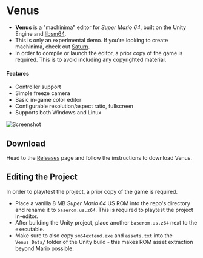 # Venus

- **Venus** is a "machinima" editor for *Super Mario 64*, built on the Unity Engine and [libsm64](https://github.com/libsm64).
- This is only an experimental demo. If you're looking to create machinima, check out [Saturn](https://github.com/Llennpie/Saturn).
- In order to compile or launch the editor, a prior copy of the game is required. This is to avoid including any copyrighted material.

#### Features

- Controller support
- Simple freeze camera
- Basic in-game color editor
- Configurable resolution/aspect ratio, fullscreen
- Supports both Windows and Linux

![Screenshot](https://media.discordapp.net/attachments/814630624920076298/965014792437919784/unknown.png)

## Download

Head to the [Releases](https://github.com/Llennpie/Venus/releases) page and follow the instructions to download Venus.

## Editing the Project

In order to play/test the project, a prior copy of the game is required.

- Place a vanilla 8 MB *Super Mario 64* US ROM into the repo's directory and rename it to `baserom.us.z64`. This is required to playtest the project in-editor. 
- After building the Unity project, place another `baserom.us.z64` next to the executable.
- Make sure to also copy `sm64extend.exe` and `assets.txt` into the `Venus_Data/` folder of the Unity build - this makes ROM asset extraction beyond Mario possible.
